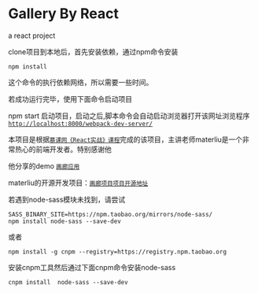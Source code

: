 Gallery By React
=====
a react project

clone项目到本地后，首先安装依赖，通过npm命令安装
```
npm install
```
这个命令的执行依赖网络，所以需要一些时间。

若成功运行完毕，使用下面命令启动项目

npm start  启动项目，启动之后,脚本命令会自动启动浏览器打开该网址浏览程序 [`http://localhost:8000/webpack-dev-server/`](http://localhost:8000/webpack-dev-server/)

本项目是根据[`慕课网《React实战》课程`](http://www.imooc.com/learn/507)完成的该项目，主讲老师materliu是一个非常热心的前端开发者。特别感谢他

他分享的demo [`画廊应用`](http://materliu.github.io/gallery-by-react/)

materliu的开源开发项目：[`画廊项目项目开源地址`](https://github.com/materliu/gallery-by-react)

若遇到node-sass模块未找到，请尝试
```node
SASS_BINARY_SITE=https://npm.taobao.org/mirrors/node-sass/
npm install node-sass --save-dev
```
或者
```node
npm install -g cnpm --registry=https://registry.npm.taobao.org
```
安装cnpm工具然后通过下面cnpm命令安装node-sass
```
cnpm install  node-sass --save-dev
```


